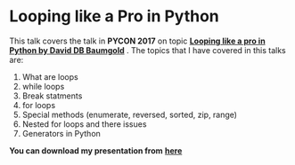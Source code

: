 # Looping like a Pro in Python
This talk covers the talk in **PYCON 2017** on topic [**Looping like a pro in Python by David DB Baumgold**](https://www.youtube.com/watch?v=u8g9scXeAcI) . 
The topics that I have covered in this talks are:
1. What are loops
2. while loops
3. Break statments
4. for loops
5. Special methods (enumerate, reversed, sorted, zip, range)
6. Nested for loops and there issues
7. Generators in Python

**You can download my presentation from** [**here**](https://drive.google.com/drive/folders/1BvBHuQCwhzt9a6dGbYTOfILl2r9DMwOB?usp=sharing)


